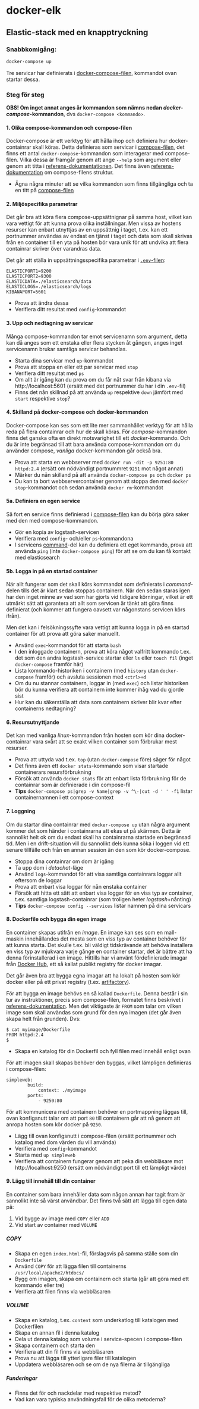 # docker-elk
## Elastic-stack med en knapptryckning

### Snabbkomigång:

```bash
docker-compose up
```
Tre servicar har definierats i [docker-compose-filen](docker-compose.yml), kommandot ovan startar dessa.

### Steg för steg
**OBS! Om inget annat anges är kommandon som nämns nedan _docker-compose_-kommandon**, dvs `docker-compose <kommando>`.

#### 1. Olika compose-kommandon och compose-filen
Docker-compose är ett verktyg för att hålla ihop och definiera hur docker-containrar skall köras. Detta definieras som servicar i [compose-filen](docker-compose.yml), det finns ett antal `docker-compose`-kommandon som interagerar med compose-filen. Vilka dessa är framgår genom att ange `--help` som argument eller genom att titta i [referens-dokumentationen](https://docs.docker.com/compose/reference/). Det finns även [referens-dokumentation](https://docs.docker.com/compose/compose-file/compose-file-v2/) om compose-filens struktur.
- Ägna några minuter att se vilka kommandon som finns tillgängliga och ta en titt på [compose-filen](docker-compose.yml)

#### 2. Miljöspecifika parametrar
Det går bra att köra flera compose-uppsättnignar på samma host, vilket kan vara vettigt för att kunna prova olika inställningar. Men vissa av hostens resurser kan enbart utnyttjas av en uppsättnig i taget, t.ex. kan ett portnummer användas av endast en tjänst i taget och data som skall skrivas från en container till en yta på hosten bör vara unik för att undvika att flera containrar skriver över varandras data.

Det går att ställa in uppsättningsspecifika parametrar i [`.env`-filen](.env):
```
ELASTICPORT1=9200
ELASTICPORT2=9300
ELASTICDATA=./elasticsearch/data
ELASTICLOGS=./elasticsearch/logs
KIBANAPORT=5601
```
- Prova att ändra dessa
- Verifiera ditt resultat med `config`-kommandot

#### 3. Upp och nedtagning av servicar
Många compose-kommandon tar emot servicenamn som argument, detta kan då anges som ett enstaka eller flera stycken åt gången, anges inget servicenamn brukar samtliga servicar behandlas.
- Starta dina servicar med `up`-kommandot
- Prova att stoppa en eller ett par servicar med `stop`
- Verifiera ditt resultat med `ps`
- Om allt är igång kan du prova om du får nåt svar från kibana via http://localhost:5601 (ersätt med det portnummer du har i din `.env`-fil)
- Finns det nån skillnad på att använda `up` respektive `down` jämfört med `start` respektive `stop`?

#### 4. Skilland på docker-compose och docker-kommandon
Docker-compose kan ses som ett lite mer sammanhållet verktyg för att hålla reda på flera containrar och hur de skall köras. För _compose_-kommandon finns det ganska ofta en direkt motsvarighet till ett _docker_-kommando. Och du är inte begränsad till att bara använda compose-kommandon om du använder compose, _vanliga_ docker-kommandon går också bra.
- Prova att starta en webbserver med `docker run -dit -p 9251:80 httpd:2.4` (ersätt om nödvändigt portnummret `9251` mot något annat)
- Märker du nån skilland på att använda `docker-compose ps` och `docker ps`
- Du kan ta bort webbservercontainer genom att stoppa den med `docker stop`-kommandot och sedan använda `docker rm`-kommandot

#### 5a. Definiera en egen service
Så fort en service finns definierad i [compose-filen](docker-compose.yml) kan du börja göra saker med den med compose-kommandon.
- Gör en kopia av logstash-servicen
- Verifiera med `config`- och/eller `ps`-kommandona
- I servicens [command](https://docs.docker.com/compose/compose-file/compose-file-v2/#command)-del kan du definiera ett eget kommando, prova att använda `ping` (inte `docker-compose ping`) för att se om du kan få kontakt med elasticsearch

#### 5b. Logga in på en startad container
När allt fungerar som det skall körs kommandot som definierats i _command_-delen tills det är klart sedan stoppas containern. När den sedan staras igen har den inget minne av vad som har gjorts vid tidigare körningar, vilket är ett utmärkt sätt att  garantera att allt som servicen är tänkt att göra finns definierat (och kommer att fungera oavsett var någonstans servicen körs ifrån).

Men det kan i felsökningssyfte vara vettigt att kunna logga in på en startad container för att prova att göra saker manuellt.
- Använd `exec`-kommandot för att starta `bash`
- I den inloggade containern, prova att köra något valfritt kommando t.ex. det som den andra logstash-service startar eller `ls` eller `touch fil` (inget `docker-compose` framför här)
- Lista kommando-historiken i containern (med `history` utan `docker-compose` framför) och  avsluta sessionen med `<ctrl>+d`
- Om du nu stannar containern, loggar in (med `exec`) och listar historiken bör du kunna verifiera att containern inte kommer ihåg vad du gjorde sist
- Hur kan du säkerställa att data som containern skriver blir kvar efter containerns nedtagning?

#### 6. Resursutnyttjande
Det kan med vanliga _linux_-kommandon från hosten som kör dina docker-containrar vara svårt att se exakt vilken container som förbrukar mest resurser.
- Prova att uttyda vad t.ex. `top` (utan `docker-compose` före) säger för något
- Det finns även ett `docker stats`-kommando som visar startade containerars resursförbrukning
- Försök att använda `docker stats` för att enbart lista förbrukning för de containrar som är definierade i din compose-fil
 - **Tips** `docker-compose ps|grep -v Name|grep -v ^\-|cut -d ' ' -f1` listar containernamnen i ett compose-context


 #### 7. Loggning
 Om du startar dina containrar med `docker-compose up` utan några argument kommer det som händer i containrarna att ekas ut på skärmen. Detta är sannolikt helt ok om du endast skall ha containrarna startade en begränsad tid. Men i en drift-situation vill du sannolikt dels kunna söka i loggen vid ett senare tillfälle och från en annan session än den som kör docker-compose.
 - Stoppa dina containrar om dom är igång
 - Ta upp dom i _detachat_-läge
 - Använd `logs`-kommandot för att visa samtliga containrars loggar allt eftersom de loggar
 - Prova att enbart visa loggar för nån enstaka container
 - Försök att hitta ett sätt att enbart visa loggar för en viss typ av container, t.ex. samtliga logstash-containrar (som troligen heter _logstash_+nånting)
  - **Tips** `docker-compose config --services` listar namnen på dina servicars


#### 8. Dockerfile och bygga din egen image
En container skapas utifrån en _image_. En image kan ses som en mall-maskin innehållandes det mesta som en viss typ av container behöver för att kunna starta. Det skulle t.ex. bli väldigt tidskrävande att behöva installera en viss typ av mjukvara varje gånge en container startar, det är bättre att ha denna förinstallerad i en image. Hittills har vi använt fördefinierade imagar från [Docker Hub](https://hub.docker.com/), ett så kallat publikt registry för docker imagar.

Det går även bra att bygga egna imagar att ha lokalt på hosten som kör docker eller på ett privat registry (t.ex. [artifactory](https://www.jfrog.com/confluence/display/RTF/Docker+Registry)).

För att bygga en image behövs en så kallad `Dockerfile`. Denna består i sin tur av instruktioner, precis som compose-filen, formatet finns beskrivet i [referens-dokumentation](https://docs.docker.com/engine/reference/builder/). Men det viktigaste är `FROM` som talar om vilken image som skall användas som grund för den nya imagen (det går även skapa helt från grunden). Dvs:

```
$ cat myimage/Dockerfile
FROM httpd:2.4
$
```

- Skapa en katalog för din Dockerfil och fyll filen med innehåll enligt ovan

För att imagen skall skapas behöver den byggas, vilket lämpligen definieras i compose-filen:

```
simpleweb:
        build:
            context: ./myimage
        ports:
            - 9250:80
```

För att kommunicera med containern behöver en portmappning läggas till, ovan konfigsnutt talar om att port `80` till containern går att nå genom att anropa hosten som kör docker på `9250`.

- Lägg till ovan konfigsnutt i compose-filen (ersätt portnummer och katalog med dom värden du vill använda)
- Verifiera med `config`-kommandot
- Starta med `up simpleweb`
- Verifiera att containern fungerar genom att peka din webbläsare mot http://localhost:9250 (ersätt om nödvändigt port till ett lämpligt värde)

#### 9. Lägg till innehåll till din container
En container som bara innehåller data som någon annan har tagit fram är sannolikt inte så värst användbar. Det finns två sätt att lägga till egen data på:
1. Vid bygge av image med `COPY` eller `ADD`
2. Vid start av container med `VOLUME`

##### COPY
- Skapa en egen `index.html`-fil, förslagsvis på samma ställe som din `Dockerfile`
- Använd `COPY` för att lägga filen till containerns `/usr/local/apache2/htdocs/`
- Bygg om imagen, skapa om containern och starta (går att göra med ett kommando eller tre)
- Verifiera att filen finns via webbläsaren

##### VOLUME
- Skapa en katalog, t.ex. `content` som underkatlog till katalogen med Dockerfilen
- Skapa en annan fil i denna katalog
- Dela ut denna katalog som volume i service-specen i compose-filen
- Skapa containern och starta den
- Verifiera att din fil finns via webbläsaren
- Prova nu att lägga till ytterligare filer till katalogen
- Uppdatera webbläsaren och se om de nya filerna är tillgängliga

##### Funderingar
- Finns det för och nackdelar med respektive metod?
- Vad kan vara typiska användningsfall för de olika metoderna?
